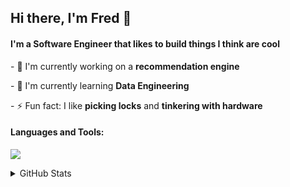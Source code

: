 <h2>Hi there, I'm Fred 👋</h2>
<h4>I'm a Software Engineer that likes to build things I think are cool</h4>

<p>
	- 🔭 I'm currently working on a <strong>recommendation engine</strong>
</p>
<p>- 🌱 I'm currently learning <strong>Data Engineering</strong></p>
<p>- ⚡ Fun fact: I like <strong>picking locks</strong> and <strong>tinkering with hardware</strong></p>

<h4 align="left">Languages and Tools:</h4>

<p align="left">   <a href="https://skillicons.dev">     <img src="https://skillicons.dev/icons?i=js,ts,py,rust,mysql,redis,git,azure,aws,linux" />   </a> </p>

<details>
	<summary>GitHub Stats</summary>
	<p>
		<img
			src="https://github-readme-stats.vercel.app/api?username=fwmoor&show_icons=true&locale=en"
			alt="fwmoor"
		/>
	</p>
</details>
